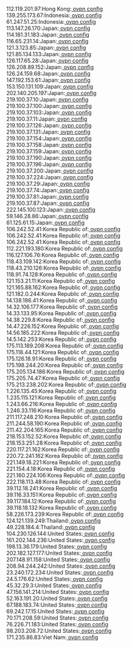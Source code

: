 112.119.201.97:Hong Kong:[ ovpn config](vpn/112_119_201_97.ovpn)  
139.255.173.67:Indonesia:[ ovpn config](vpn/139_255_173_67.ovpn)  
61.247.51.25:Indonesia:[ ovpn config](vpn/61_247_51_25.ovpn)  
113.147.26.170:Japan:[ ovpn config](vpn/113_147_26_170.ovpn)  
114.181.31.183:Japan:[ ovpn config](vpn/114_181_31_183.ovpn)  
116.65.231.14:Japan:[ ovpn config](vpn/116_65_231_14.ovpn)  
121.3.123.85:Japan:[ ovpn config](vpn/121_3_123_85.ovpn)  
121.85.134.133:Japan:[ ovpn config](vpn/121_85_134_133.ovpn)  
126.117.65.28:Japan:[ ovpn config](vpn/126_117_65_28.ovpn)  
126.208.89.152:Japan:[ ovpn config](vpn/126_208_89_152.ovpn)  
126.24.159.68:Japan:[ ovpn config](vpn/126_24_159_68.ovpn)  
147.192.153.61:Japan:[ ovpn config](vpn/147_192_153_61.ovpn)  
153.150.131.109:Japan:[ ovpn config](vpn/153_150_131_109.ovpn)  
202.140.205.197:Japan:[ ovpn config](vpn/202_140_205_197.ovpn)  
219.100.37.10:Japan:[ ovpn config](vpn/219_100_37_10.ovpn)  
219.100.37.100:Japan:[ ovpn config](vpn/219_100_37_100.ovpn)  
219.100.37.103:Japan:[ ovpn config](vpn/219_100_37_103.ovpn)  
219.100.37.11:Japan:[ ovpn config](vpn/219_100_37_11.ovpn)  
219.100.37.126:Japan:[ ovpn config](vpn/219_100_37_126.ovpn)  
219.100.37.131:Japan:[ ovpn config](vpn/219_100_37_131.ovpn)  
219.100.37.154:Japan:[ ovpn config](vpn/219_100_37_154.ovpn)  
219.100.37.158:Japan:[ ovpn config](vpn/219_100_37_158.ovpn)  
219.100.37.159:Japan:[ ovpn config](vpn/219_100_37_159.ovpn)  
219.100.37.190:Japan:[ ovpn config](vpn/219_100_37_190.ovpn)  
219.100.37.196:Japan:[ ovpn config](vpn/219_100_37_196.ovpn)  
219.100.37.200:Japan:[ ovpn config](vpn/219_100_37_200.ovpn)  
219.100.37.224:Japan:[ ovpn config](vpn/219_100_37_224.ovpn)  
219.100.37.29:Japan:[ ovpn config](vpn/219_100_37_29.ovpn)  
219.100.37.74:Japan:[ ovpn config](vpn/219_100_37_74.ovpn)  
219.100.37.81:Japan:[ ovpn config](vpn/219_100_37_81.ovpn)  
219.100.37.87:Japan:[ ovpn config](vpn/219_100_37_87.ovpn)  
222.145.100.123:Japan:[ ovpn config](vpn/222_145_100_123.ovpn)  
59.146.28.86:Japan:[ ovpn config](vpn/59_146_28_86.ovpn)  
61.125.61.15:Japan:[ ovpn config](vpn/61_125_61_15.ovpn)  
106.242.52.41:Korea Republic of:[ ovpn config](vpn/106_242_52_41.ovpn)  
106.242.52.41:Korea Republic of:[ ovpn config](vpn/106_242_52_41.ovpn)  
106.242.52.41:Korea Republic of:[ ovpn config](vpn/106_242_52_41.ovpn)  
112.221.193.180:Korea Republic of:[ ovpn config](vpn/112_221_193_180.ovpn)  
116.127.106.76:Korea Republic of:[ ovpn config](vpn/116_127_106_76.ovpn)  
118.43.109.142:Korea Republic of:[ ovpn config](vpn/118_43_109_142.ovpn)  
118.43.210.126:Korea Republic of:[ ovpn config](vpn/118_43_210_126.ovpn)  
118.91.74.128:Korea Republic of:[ ovpn config](vpn/118_91_74_128.ovpn)  
121.153.21.11:Korea Republic of:[ ovpn config](vpn/121_153_21_11.ovpn)  
121.165.88.162:Korea Republic of:[ ovpn config](vpn/121_165_88_162.ovpn)  
121.182.0.244:Korea Republic of:[ ovpn config](vpn/121_182_0_244.ovpn)  
14.138.186.41:Korea Republic of:[ ovpn config](vpn/14_138_186_41.ovpn)  
14.32.106.177:Korea Republic of:[ ovpn config](vpn/14_32_106_177.ovpn)  
14.33.133.95:Korea Republic of:[ ovpn config](vpn/14_33_133_95.ovpn)  
14.38.229.8:Korea Republic of:[ ovpn config](vpn/14_38_229_8.ovpn)  
14.47.226.152:Korea Republic of:[ ovpn config](vpn/14_47_226_152.ovpn)  
14.56.185.222:Korea Republic of:[ ovpn config](vpn/14_56_185_222.ovpn)  
14.5.142.253:Korea Republic of:[ ovpn config](vpn/14_5_142_253.ovpn)  
175.113.189.208:Korea Republic of:[ ovpn config](vpn/175_113_189_208.ovpn)  
175.118.44.121:Korea Republic of:[ ovpn config](vpn/175_118_44_121.ovpn)  
175.126.18.91:Korea Republic of:[ ovpn config](vpn/175_126_18_91.ovpn)  
175.198.244.20:Korea Republic of:[ ovpn config](vpn/175_198_244_20.ovpn)  
175.205.134.186:Korea Republic of:[ ovpn config](vpn/175_205_134_186.ovpn)  
175.205.74.47:Korea Republic of:[ ovpn config](vpn/175_205_74_47.ovpn)  
175.213.238.202:Korea Republic of:[ ovpn config](vpn/175_213_238_202.ovpn)  
1.226.135.45:Korea Republic of:[ ovpn config](vpn/1_226_135_45.ovpn)  
1.235.115.121:Korea Republic of:[ ovpn config](vpn/1_235_115_121.ovpn)  
1.243.66.216:Korea Republic of:[ ovpn config](vpn/1_243_66_216.ovpn)  
1.246.33.116:Korea Republic of:[ ovpn config](vpn/1_246_33_116.ovpn)  
211.117.248.210:Korea Republic of:[ ovpn config](vpn/211_117_248_210.ovpn)  
211.244.58.190:Korea Republic of:[ ovpn config](vpn/211_244_58_190.ovpn)  
211.42.204.165:Korea Republic of:[ ovpn config](vpn/211_42_204_165.ovpn)  
218.153.152.52:Korea Republic of:[ ovpn config](vpn/218_153_152_52.ovpn)  
218.153.251.28:Korea Republic of:[ ovpn config](vpn/218_153_251_28.ovpn)  
220.117.21.162:Korea Republic of:[ ovpn config](vpn/220_117_21_162.ovpn)  
220.72.241.162:Korea Republic of:[ ovpn config](vpn/220_72_241_162.ovpn)  
221.149.18.221:Korea Republic of:[ ovpn config](vpn/221_149_18_221.ovpn)  
221.154.4.18:Korea Republic of:[ ovpn config](vpn/221_154_4_18.ovpn)  
221.160.224.106:Korea Republic of:[ ovpn config](vpn/221_160_224_106.ovpn)  
222.118.113.48:Korea Republic of:[ ovpn config](vpn/222_118_113_48.ovpn)  
39.112.18.241:Korea Republic of:[ ovpn config](vpn/39_112_18_241.ovpn)  
39.116.33.151:Korea Republic of:[ ovpn config](vpn/39_116_33_151.ovpn)  
39.117.184.12:Korea Republic of:[ ovpn config](vpn/39_117_184_12.ovpn)  
39.118.18.132:Korea Republic of:[ ovpn config](vpn/39_118_18_132.ovpn)  
58.226.173.239:Korea Republic of:[ ovpn config](vpn/58_226_173_239.ovpn)  
124.121.139.249:Thailand:[ ovpn config](vpn/124_121_139_249.ovpn)  
49.228.184.4:Thailand:[ ovpn config](vpn/49_228_184_4.ovpn)  
104.230.126.144:United States:[ ovpn config](vpn/104_230_126_144.ovpn)  
161.202.144.236:United States:[ ovpn config](vpn/161_202_144_236.ovpn)  
198.13.36.179:United States:[ ovpn config](vpn/198_13_36_179.ovpn)  
202.182.127.177:United States:[ ovpn config](vpn/202_182_127_177.ovpn)  
207.148.91.158:United States:[ ovpn config](vpn/207_148_91_158.ovpn)  
208.94.244.242:United States:[ ovpn config](vpn/208_94_244_242.ovpn)  
23.240.172.234:United States:[ ovpn config](vpn/23_240_172_234.ovpn)  
24.5.176.62:United States:[ ovpn config](vpn/24_5_176_62.ovpn)  
45.32.29.3:United States:[ ovpn config](vpn/45_32_29_3.ovpn)  
47.156.141.214:United States:[ ovpn config](vpn/47_156_141_214.ovpn)  
52.163.191.20:United States:[ ovpn config](vpn/52_163_191_20.ovpn)  
67.188.183.74:United States:[ ovpn config](vpn/67_188_183_74.ovpn)  
69.242.17.15:United States:[ ovpn config](vpn/69_242_17_15.ovpn)  
70.171.208.59:United States:[ ovpn config](vpn/70_171_208_59.ovpn)  
76.226.71.183:United States:[ ovpn config](vpn/76_226_71_183.ovpn)  
98.203.208.72:United States:[ ovpn config](vpn/98_203_208_72.ovpn)  
171.235.86.83:Viet Nam:[ ovpn config](vpn/171_235_86_83.ovpn)  
